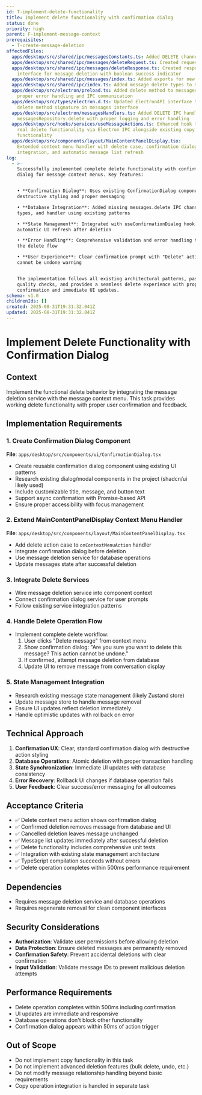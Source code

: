 ```yaml
---
id: T-implement-delete-functionality
title: Implement delete functionality with confirmation dialog
status: done
priority: high
parent: F-implement-message-context
prerequisites:
  - T-create-message-deletion
affectedFiles:
  apps/desktop/src/shared/ipc/messagesConstants.ts: Added DELETE channel constant for message deletion IPC operations
  apps/desktop/src/shared/ipc/messages/deleteRequest.ts: Created request type interface for message deletion with ID parameter
  apps/desktop/src/shared/ipc/messages/deleteResponse.ts: Created response type
    interface for message deletion with boolean success indicator
  apps/desktop/src/shared/ipc/messages/index.ts: Added exports for new delete request and response types
  apps/desktop/src/shared/ipc/index.ts: Added message delete types to main IPC types export
  apps/desktop/src/electron/preload.ts: Added delete method to messages API with
    proper error handling and IPC communication
  apps/desktop/src/types/electron.d.ts: Updated ElectronAPI interface to include
    delete method signature in messages interface
  apps/desktop/src/electron/messagesHandlers.ts: Added DELETE IPC handler using
    messagesRepository.delete with proper logging and error handling
  apps/desktop/src/hooks/services/useMessageActions.ts: Enhanced hook to provide
    real delete functionality via Electron IPC alongside existing copy
    functionality
  apps/desktop/src/components/layout/MainContentPanelDisplay.tsx:
    Extended context menu handler with delete case, confirmation dialog
    integration, and automatic message list refresh
log:
  - >-
    Successfully implemented complete delete functionality with confirmation
    dialog for message context menus. Key features:


    • **Confirmation Dialog**: Uses existing ConfirmationDialog component with
    destructive styling and proper messaging

    • **Database Integration**: Added missing messages.delete IPC channel,
    types, and handler using existing patterns

    • **State Management**: Integrated with useConfirmationDialog hook and
    automatic UI refresh after deletion

    • **Error Handling**: Comprehensive validation and error handling throughout
    the delete flow

    • **User Experience**: Clear confirmation prompt with "Delete" action that
    cannot be undone warning


    The implementation follows all existing architectural patterns, passes
    quality checks, and provides a seamless delete experience with proper user
    confirmation and immediate UI updates.
schema: v1.0
childrenIds: []
created: 2025-08-31T19:31:32.041Z
updated: 2025-08-31T19:31:32.041Z
---
```


# Implement Delete Functionality with Confirmation Dialog

## Context

Implement the functional delete behavior by integrating the message deletion service with the message context menu. This task provides working delete functionality with proper user confirmation and feedback.

## Implementation Requirements

### 1. Create Confirmation Dialog Component

**File**: `apps/desktop/src/components/ui/ConfirmationDialog.tsx`

- Create reusable confirmation dialog component using existing UI patterns
- Research existing dialog/modal components in the project (shadcn/ui likely used)
- Include customizable title, message, and button text
- Support async confirmation with Promise-based API
- Ensure proper accessibility with focus management

### 2. Extend MainContentPanelDisplay Context Menu Handler

**File**: `apps/desktop/src/components/layout/MainContentPanelDisplay.tsx`

- Add delete action case to `onContextMenuAction` handler
- Integrate confirmation dialog before deletion
- Use message deletion service for database operations
- Update messages state after successful deletion

### 3. Integrate Delete Services

- Wire message deletion service into component context
- Connect confirmation dialog service for user prompts
- Follow existing service integration patterns

### 4. Handle Delete Operation Flow

- Implement complete delete workflow:
  1. User clicks "Delete message" from context menu
  2. Show confirmation dialog: "Are you sure you want to delete this message? This action cannot be undone."
  3. If confirmed, attempt message deletion from database
  4. Update UI to remove message from conversation display

### 5. State Management Integration

- Research existing message state management (likely Zustand store)
- Update message store to handle message removal
- Ensure UI updates reflect deletion immediately
- Handle optimistic updates with rollback on error

## Technical Approach

1. **Confirmation UX**: Clear, standard confirmation dialog with destructive action styling
2. **Database Operations**: Atomic deletion with proper transaction handling
3. **State Synchronization**: Immediate UI updates with database consistency
4. **Error Recovery**: Rollback UI changes if database operation fails
5. **User Feedback**: Clear success/error messaging for all outcomes

## Acceptance Criteria

- ✅ Delete context menu action shows confirmation dialog
- ✅ Confirmed deletion removes message from database and UI
- ✅ Cancelled deletion leaves message unchanged
- ✅ Message list updates immediately after successful deletion
- ✅ Delete functionality includes comprehensive unit tests
- ✅ Integration with existing state management architecture
- ✅ TypeScript compilation succeeds without errors
- ✅ Delete operation completes within 500ms performance requirement

## Dependencies

- Requires message deletion service and database operations
- Requires regenerate removal for clean component interfaces

## Security Considerations

- **Authorization**: Validate user permissions before allowing deletion
- **Data Protection**: Ensure deleted messages are permanently removed
- **Confirmation Safety**: Prevent accidental deletions with clear confirmation
- **Input Validation**: Validate message IDs to prevent malicious deletion attempts

## Performance Requirements

- Delete operation completes within 500ms including confirmation
- UI updates are immediate and responsive
- Database operations don't block other functionality
- Confirmation dialog appears within 50ms of action trigger

## Out of Scope

- Do not implement copy functionality in this task
- Do not implement advanced deletion features (bulk delete, undo, etc.)
- Do not modify message relationship handling beyond basic requirements
- Copy operation integration is handled in separate task
